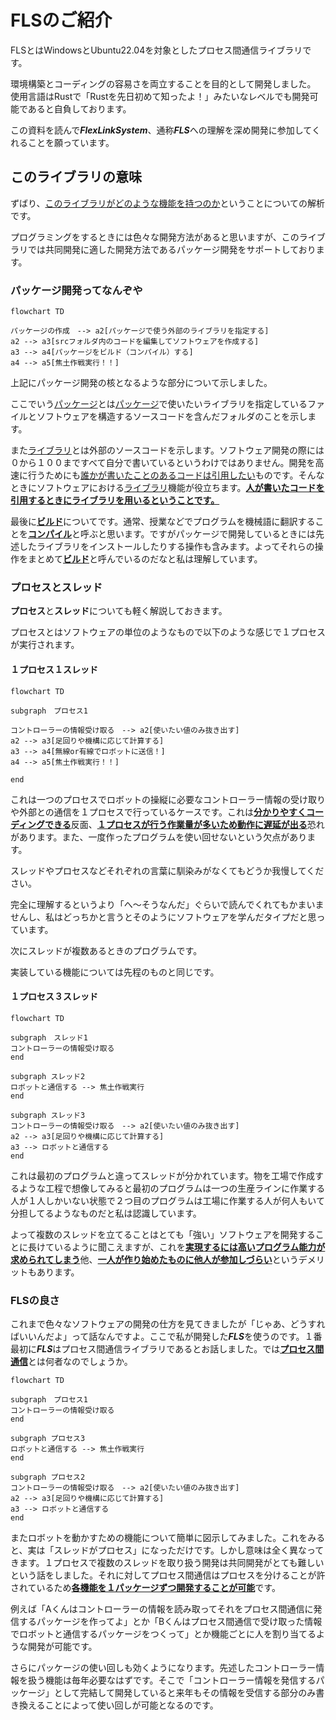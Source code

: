 # FLSのご紹介
FLSとはWindowsとUbuntu22.04を対象としたプロセス間通信ライブラリです。

環境構築とコーディングの容易さを両立することを目的として開発しました。
使用言語はRustで「Rustを先日初めて知ったよ！」みたいなレベルでも開発可能であると自負しております。

この資料を読んで***FlexLinkSystem***、通称***FLS***への理解を深め開発に参加してくれることを願っています。

## このライブラリの意味
ずばり、<u>このライブラリがどのような機能を持つのか</u>ということについての解析です。

プログラミングをするときには色々な開発方法があると思いますが、このライブラリでは共同開発に適した開発方法であるパッケージ開発をサポートしております。

### パッケージ開発ってなんぞや
```mermaid
flowchart TD

パッケージの作成　--> a2[パッケージで使う外部のライブラリを指定する]
a2 --> a3[srcフォルダ内のコードを編集してソフトウェアを作成する]
a3 --> a4[パッケージをビルド（コンパイル）する]
a4 --> a5[焦土作戦実行！！]
```

上記にパッケージ開発の核となるような部分について示しました。

ここでいう<u>パッケージ</u>とは<u>パッケージ</u>で使いたいライブラリを指定しているファイルとソフトウェアを構造するソースコードを含んだフォルダのことを示します。

また<u>ライブラリ</u>とは外部のソースコードを示します。ソフトウェア開発の際には０から１００まですべて自分で書いているというわけではありません。開発を高速に行うためにも<u>誰かが書いたことのあるコードは引用したい</u>ものです。そんなときにソフトウェアにおける<u>ライブラリ</u>機能が役立ちます。<u>**人が書いたコードを引用するときにライブラリを用いるということです。**</u>

最後に<u>**ビルド**</u>についてです。通常、授業などでプログラムを機械語に翻訳することを<u>**コンパイル**</u>と呼ぶと思います。ですがパッケージで開発しているときには先述したライブラリをインストールしたりする操作も含みます。よってそれらの操作をまとめて<u>**ビルド**</u>と呼んでいるのだなと私は理解しています。

### プロセスとスレッド
**プロセス**と**スレッド**についても軽く解説しておきます。

プロセスとはソフトウェアの単位のようなもので以下のような感じで１プロセスが実行されます。

#### １プロセス１スレッド
```mermaid
flowchart TD

subgraph　プロセス1

コントローラーの情報受け取る　--> a2[使いたい値のみ抜き出す]
a2 --> a3[足回りや機構に応じて計算する]
a3 --> a4[無線or有線でロボットに送信！]
a4 --> a5[焦土作戦実行！！]

end
```

これは一つのプロセスでロボットの操縦に必要なコントローラー情報の受け取りや外部との通信を１プロセスで行っているケースです。これは<u>**分かりやすくコーディングできる**</u>反面、<u>**１プロセスが行う作業量が多いため動作に遅延が出る**</u>恐れがあります。また、一度作ったプログラムを使い回せないという欠点があります。

スレッドやプロセスなどそれぞれの言葉に馴染みがなくてもどうか我慢してください。

完全に理解するというより「へ〜そうなんだ」ぐらいで読んでくれてもかまいませんし、私はどっちかと言うとそのようにソフトウェアを学んだタイプだと思っています。

次にスレッドが複数あるときのプログラムです。

実装している機能については先程のものと同じです。

#### １プロセス３スレッド
```mermaid
flowchart TD

subgraph　スレッド1
コントローラーの情報受け取る
end

subgraph スレッド2
ロボットと通信する --> 焦土作戦実行
end

subgraph スレッド3
コントローラーの情報受け取る　--> a2[使いたい値のみ抜き出す]
a2 --> a3[足回りや機構に応じて計算する]
a3 --> ロボットと通信する
end
```

これは最初のプログラムと違ってスレッドが分かれています。物を工場で作成するような工程で想像してみると最初のプログラムは一つの生産ラインに作業する人が１人しかいない状態で２つ目のプログラムは工場に作業する人が何人もいて分担してるようなものだと私は認識しています。

よって複数のスレッドを立てることはとても「強い」ソフトウェアを開発することに長けているように聞こえますが、これを<u>**実現するには高いプログラム能力が求められてしまう**</u>他、<u>**一人が作り始めたものに他人が参加しづらい**</u>というデメリットもあります。

### FLSの良さ
これまで色々なソフトウェアの開発の仕方を見てきましたが「じゃあ、どうすればいいんだよ」って話なんですよ。ここで私が開発した***FLS***を使うのです。１番最初に***FLS***はプロセス間通信ライブラリであるとお話しました。では<u>**プロセス間通信**</u>とは何者なのでしょうか。

```mermaid
flowchart TD

subgraph　プロセス1
コントローラーの情報受け取る
end

subgraph プロセス3
ロボットと通信する --> 焦土作戦実行
end

subgraph プロセス2
コントローラーの情報受け取る　--> a2[使いたい値のみ抜き出す]
a2 --> a3[足回りや機構に応じて計算する]
a3 --> ロボットと通信する
end
```

またロボットを動かすための機能について簡単に図示してみました。これをみると、実は「スレッドがプロセス」になっただけです。しかし意味は全く異なってきます。１プロセスで複数のスレッドを取り扱う開発は共同開発がとても難しいという話をしました。それに対してプロセス間通信はプロセスを分けることが許されているため<u>**各機能を１パッケージずつ開発することが可能**</u>です。

例えば「Aくんはコントローラーの情報を読み取ってそれをプロセス間通信に発信するパッケージを作ってよ」とか「Bくんはプロセス間通信で受け取った情報でロボットと通信するパッケージをつくって」とか機能ごとに人を割り当てるような開発が可能です。

さらにパッケージの使い回しも効くようになります。先述したコントローラー情報を扱う機能は毎年必要なはずです。そこで「コントローラー情報を発信するパッケージ」として完結して開発していると来年もその情報を受信する部分のみ書き換えることによって使い回しが可能となるのです。